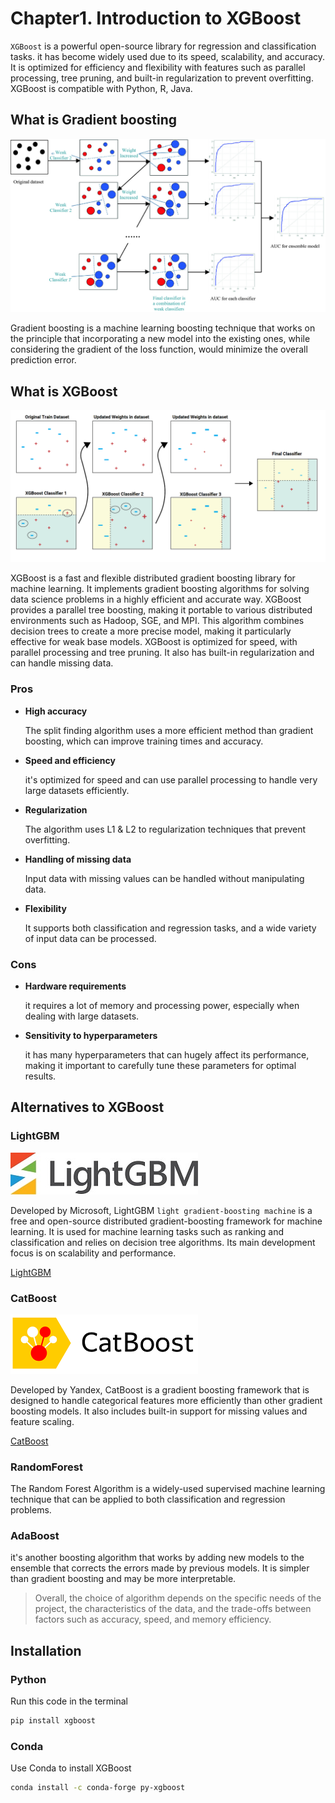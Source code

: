 # Chapter1. Introduction to XGBoost

`XGBoost` is a powerful open-source library for regression and classification tasks. it has become widely used due to its speed, scalability, and accuracy. It is optimized for efficiency and flexibility with features such as parallel processing, tree pruning, and built-in regularization to prevent overfitting. XGBoost is compatible with Python, R, Java.

## What is Gradient boosting

![](img/gradient_boosting.png)

Gradient boosting is a machine learning boosting technique that works on the principle that incorporating a new model into the existing ones, while considering the gradient of the loss function, would minimize the overall prediction error.

## What is XGBoost

![](img/xgboost.png)

XGBoost is a fast and flexible distributed gradient boosting library for machine learning. It implements gradient boosting algorithms for solving data science problems in a highly efficient and accurate way. XGBoost provides a parallel tree boosting, making it portable to various distributed environments such as Hadoop, SGE, and MPI. This algorithm combines decision trees to create a more precise model, making it particularly effective for weak base models. XGBoost is optimized for speed, with parallel processing and tree pruning. It also has built-in regularization and can handle missing data.

### Pros

- **High accuracy**

  The split finding algorithm uses a more efficient method than gradient boosting, which can improve training times and accuracy.

- **Speed and efficiency**

  it's optimized for speed and can use parallel processing to handle very large datasets efficiently.

- **Regularization**

  The algorithm uses L1 & L2 to regularization techniques that prevent overfitting.

- **Handling of missing data**

  Input data with missing values can be handled without manipulating data.

- **Flexibility**

  It supports both classification and regression tasks, and a wide variety of input data can be processed.

### Cons

- **Hardware requirements**

  it requires a lot of memory and processing power, especially when dealing with large datasets.

- **Sensitivity to hyperparameters**

  it has many hyperparameters that can hugely affect its performance, making it important to carefully tune these parameters for optimal results.

## Alternatives to XGBoost

### LightGBM

![](img/lightGBM.jpg)

Developed by Microsoft, LightGBM `light gradient-boosting machine` is a free and open-source distributed gradient-boosting framework for machine learning. It is used for machine learning tasks such as ranking and classification and relies on decision tree algorithms. Its main development focus is on scalability and performance.

[LightGBM](https://lightgbm.readthedocs.io/)



### CatBoost

![](img/catboost.png)

Developed by Yandex, CatBoost is a gradient boosting framework that is designed to handle categorical features more efficiently than other gradient boosting models. It also includes built-in support for missing values and feature scaling.

[CatBoost](https://catboost.ai/)



### RandomForest

The Random Forest Algorithm is a widely-used supervised machine learning technique that can be applied to both classification and regression problems.



### AdaBoost

it's another boosting algorithm that works by adding new models to the ensemble that corrects the errors made by previous models. It is simpler than gradient boosting and may be more interpretable.



> Overall, the choice of algorithm depends on the specific needs of the project, the characteristics of the data, and the trade-offs between factors such as accuracy, speed, and memory efficiency.
>
> 

## Installation

### Python

Run this code in the terminal

```bash
pip install xgboost
```

### Conda

Use Conda to install XGBoost

```bash
conda install -c conda-forge py-xgboost
```
